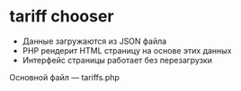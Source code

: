 # tariff chooser

- Данные загружаются из JSON файла
- PHP рендерит HTML страницу на основе этих данных
- Интерфейс страницы работает без перезагрузки

Основной файл — tariffs.php
